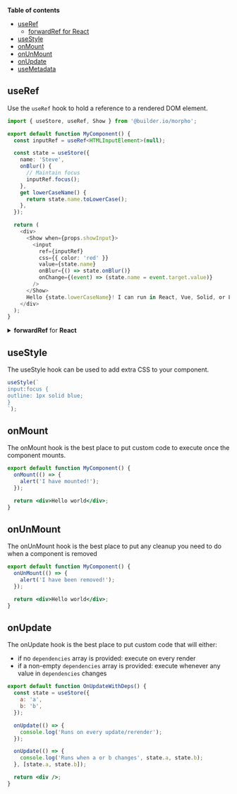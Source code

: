 **Table of contents**

- [useRef](#useref)
  - [forwardRef for React](#forwardref-for-react)
- [useStyle](#usestyle)
- [onMount](#onmount)
- [onUnMount](#onunmount)
- [onUpdate](#onupdate)
- [useMetadata](./customizability.md#useMetadata)

## useRef

Use the `useRef` hook to hold a reference to a rendered DOM element.

```typescript
import { useStore, useRef, Show } from '@builder.io/morpho';

export default function MyComponent() {
  const inputRef = useRef<HTMLInputElement>(null);

  const state = useStore({
    name: 'Steve',
    onBlur() {
      // Maintain focus
      inputRef.focus();
    },
    get lowerCaseName() {
      return state.name.toLowerCase();
    },
  });

  return (
    <div>
      <Show when={props.showInput}>
        <input
          ref={inputRef}
          css={{ color: 'red' }}
          value={state.name}
          onBlur={() => state.onBlur()}
          onChange={(event) => (state.name = event.target.value)}
        />
      </Show>
      Hello {state.lowerCaseName}! I can run in React, Vue, Solid, or Liquid!
    </div>
  );
}
```

<details>
  <summary><strong>forwardRef</strong> for <strong>React</strong></summary>

In React you may need to wrap your component with `forwardRef` to provide direct access to an element (`input` for example). You can do this by using using a `prop` value as the `ref`

_Morpho input_

```typescript
export default function MyInput(props) {
  return <input ref={props.inputRef} />;
}
```

_Morpho output_

```typescript
import { forwardRef } from 'react';

export default forwardRef(function MyInput(props, inputRef) {
  return <input ref={inputRef} />;
});
```

<hr />
</details>

## useStyle

The useStyle hook can be used to add extra CSS to your component.

```jsx
useStyle(`
input:focus {
outline: 1px solid blue;
}
`);
```

## onMount

The onMount hook is the best place to put custom code to execute once the component mounts.

```jsx
export default function MyComponent() {
  onMount(() => {
    alert('I have mounted!');
  });

  return <div>Hello world</div>;
}
```

## onUnMount

The onUnMount hook is the best place to put any cleanup you need to do when a component is removed

```jsx
export default function MyComponent() {
  onUnMount(() => {
    alert('I have been removed!');
  });

  return <div>Hello world</div>;
}
```

## onUpdate

The onUpdate hook is the best place to put custom code that will either:

- if no `dependencies` array is provided: execute on every render
- if a non-empty `dependencies` array is provided: execute whenever any value in `dependencies` changes

```jsx
export default function OnUpdateWithDeps() {
  const state = useStore({
    a: 'a',
    b: 'b',
  });

  onUpdate(() => {
    console.log('Runs on every update/rerender');
  });

  onUpdate(() => {
    console.log('Runs when a or b changes', state.a, state.b);
  }, [state.a, state.b]);

  return <div />;
}
```
